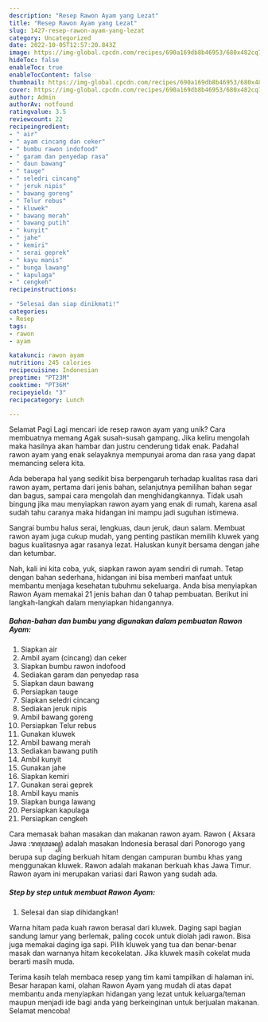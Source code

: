 ```yaml
---
description: "Resep Rawon Ayam yang Lezat"
title: "Resep Rawon Ayam yang Lezat"
slug: 1427-resep-rawon-ayam-yang-lezat
category: Uncategorized
date: 2022-10-05T12:57:20.843Z
image: https://img-global.cpcdn.com/recipes/690a169db8b46953/680x482cq70/rawon-ayam-foto-resep-utama.jpg
hideToc: false
enableToc: true
enableTocContent: false
thumbnail: https://img-global.cpcdn.com/recipes/690a169db8b46953/680x482cq70/rawon-ayam-foto-resep-utama.jpg
cover: https://img-global.cpcdn.com/recipes/690a169db8b46953/680x482cq70/rawon-ayam-foto-resep-utama.jpg
author: Admin
authorAv: notfound
ratingvalue: 3.5
reviewcount: 22
recipeingredient:
- " air"
- " ayam cincang dan ceker"
- " bumbu rawon indofood"
- " garam dan penyedap rasa"
- " daun bawang"
- " tauge"
- " seledri cincang"
- " jeruk nipis"
- " bawang goreng"
- " Telur rebus"
- " kluwek"
- " bawang merah"
- " bawang putih"
- " kunyit"
- " jahe"
- " kemiri"
- " serai geprek"
- " kayu manis"
- " bunga lawang"
- " kapulaga"
- " cengkeh"
recipeinstructions:

- "Selesai dan siap dinikmati!"
categories:
- Resep
tags:
- rawon
- ayam

katakunci: rawon ayam 
nutrition: 245 calories
recipecuisine: Indonesian
preptime: "PT23M"
cooktime: "PT36M"
recipeyield: "3"
recipecategory: Lunch

---
```



Selamat Pagi Lagi mencari ide resep rawon ayam yang unik? Cara membuatnya memang Agak susah-susah gampang. Jika keliru mengolah maka hasilnya akan hambar dan justru cenderung tidak enak. Padahal rawon ayam yang enak selayaknya mempunyai aroma dan rasa yang dapat memancing selera kita.


Ada beberapa hal yang sedikit bisa berpengaruh terhadap kualitas rasa dari rawon ayam, pertama dari jenis bahan, selanjutnya pemilihan bahan segar dan bagus, sampai cara mengolah dan menghidangkannya. Tidak usah bingung jika mau menyiapkan rawon ayam yang enak di rumah, karena asal sudah tahu caranya maka hidangan ini mampu jadi suguhan istimewa.

Sangrai bumbu halus serai, lengkuas, daun jeruk, daun salam. Membuat rawon ayam juga cukup mudah, yang penting pastikan memilih kluwek yang bagus kualitasnya agar rasanya lezat. Haluskan kunyit bersama dengan jahe dan ketumbar.


Nah, kali ini kita coba, yuk, siapkan rawon ayam sendiri di rumah. Tetap dengan bahan sederhana, hidangan ini bisa memberi manfaat untuk membantu menjaga kesehatan tubuhmu sekeluarga. Anda bisa menyiapkan Rawon Ayam memakai 21 jenis bahan dan 0 tahap pembuatan. Berikut ini langkah-langkah dalam menyiapkan hidangannya.

<!--inarticleads1-->

##### Bahan-bahan dan bumbu yang digunakan dalam pembuatan Rawon Ayam:

1. Siapkan  air
1. Ambil  ayam (cincang) dan ceker
1. Siapkan  bumbu rawon indofood
1. Sediakan  garam dan penyedap rasa
1. Siapkan  daun bawang
1. Persiapkan  tauge
1. Siapkan  seledri cincang
1. Sediakan  jeruk nipis
1. Ambil  bawang goreng
1. Persiapkan  Telur rebus
1. Gunakan  kluwek
1. Ambil  bawang merah
1. Sediakan  bawang putih
1. Ambil  kunyit
1. Gunakan  jahe
1. Siapkan  kemiri
1. Gunakan  serai geprek
1. Ambil  kayu manis
1. Siapkan  bunga lawang
1. Persiapkan  kapulaga
1. Persiapkan  cengkeh


Cara memasak bahan masakan dan makanan rawon ayam. Rawon ( Aksara Jawa :ꦫꦮꦺꦴꦤ꧀) adalah masakan Indonesia berasal dari Ponorogo yang berupa sup daging berkuah hitam dengan campuran bumbu khas yang menggunakan kluwek. Rawon adalah makanan berkuah khas Jawa Timur. Rawon ayam ini merupakan variasi dari Rawon yang sudah ada. 

<!--inarticleads2-->

##### Step by step untuk membuat Rawon Ayam:


1. Selesai dan siap dihidangkan!

Warna hitam pada kuah rawon berasal dari kluwek. Daging sapi bagian sandung lamur yang berlemak, paling cocok untuk diolah jadi rawon. Bisa juga memakai daging iga sapi. Pilih kluwek yang tua dan benar-benar masak dan warnanya hitam kecokelatan. Jika kluwek masih cokelat muda berarti masih muda. 

Terima kasih telah membaca resep yang tim kami tampilkan di halaman ini. Besar harapan kami, olahan Rawon Ayam yang mudah di atas dapat membantu anda menyiapkan hidangan yang lezat untuk keluarga/teman maupun menjadi ide bagi anda yang berkeinginan untuk berjualan makanan. Selamat mencoba!
